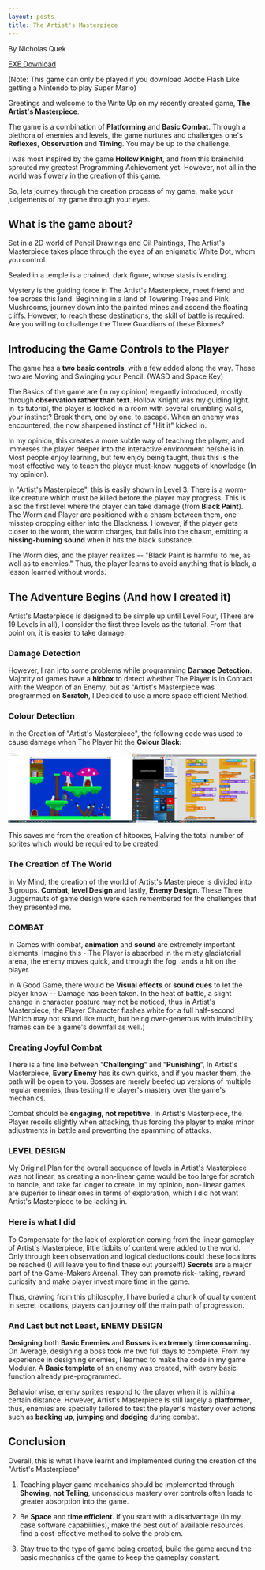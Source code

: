 ```yaml
---
layout: posts
title: The Artist's Masterpiece
---
```


By Nicholas Quek

[EXE Download](../projects/artists-masterpiece/Artists-Masterpiece.exe) 

(Note: This game can only be played if you download Adobe Flash Like getting a Nintendo to play Super Mario)

Greetings and welcome to the Write Up on my recently created game, **The Artist's Masterpiece**.

The game is a combination of **Platforming** and **Basic Combat**. Through a plethora of enemies and levels, the game nurtures and challenges one's **Reflexes**, **Observation** and **Timing**. You may be up to the challenge.

I was most inspired by the game **Hollow Knight**, and from this brainchild sprouted my greatest Programming Achievement yet. However, not all in the world was flowery in the creation of this game.

So, lets journey through the creation process of my game, make your judgements of my game through your eyes.

## What is the game about?

Set in a 2D world of Pencil Drawings and Oil Paintings, The Artist's Masterpiece takes place through the eyes of an enigmatic White Dot, whom you control.

Sealed in a temple is a chained, dark figure, whose stasis is ending.

Mystery is the guiding force in The Artist's Masterpiece, meet friend and foe across this land. Beginning in a land of Towering Trees and Pink Mushrooms, journey down into the painted mines and ascend the floating cliffs. However, to reach these destinations, the skill of battle is required. Are you willing to challenge the Three Guardians of these Biomes?

## Introducing the Game Controls to the Player

The game has a **two basic controls**, with a few added along the way. These two are Moving and Swinging your Pencil. (WASD and Space Key)

The Basics of the game are (In my opinion) elegantly introduced, mostly through **observation rather than text**. Hollow Knight was my guiding light. In its tutorial, the player is locked in a room with several crumbling walls, your instinct? Break them, one by one, to escape. When an enemy was encountered, the now sharpened instinct of "Hit it" kicked in.

In my opinion, this creates a more subtle way of teaching the player, and immerses the player deeper into the interactive environment he/she is in. Most people enjoy learning, but few enjoy being taught, thus this is the most effective way to teach the player must-know nuggets of knowledge (In my opinion).

In "Artist's Masterpiece", this is easily shown in Level 3. There is a worm-like creature which must be killed before the player may progress. This is also the first level where the player can take damage (from **Black Paint**). The Worm and Player are positioned with a chasm between them, one misstep dropping either into the Blackness. However, if the player gets closer to the worm, the worm charges, but falls into the chasm, emitting a **hissing-burning sound** when it hits the black substance.

The Worm dies, and the player realizes -- "Black Paint is harmful to me, as well as to enemies." Thus, the player learns to avoid anything that is black, a lesson learned without words.

## The Adventure Begins (And how I created it)

Artist's Masterpiece is designed to be simple up until Level Four, (There are 19 Levels in all), I consider the first three levels as the tutorial. From that point on, it is easier to take damage.

### Damage Detection

However, I ran into some problems while programming **Damage Detection**. Majority of games have a **hitbox** to detect whether The Player is in Contact with the Weapon of an Enemy, but as "Artist's Masterpiece was programmed on **Scratch**, I Decided to use a more space efficient Method.

### Colour Detection
In the Creation of "Artist's Masterpiece", the following code was used to cause damage when The Player hit the **Colour Black:**

![](../projects/artists-masterpiece/image001.png)

This saves me from the creation of hitboxes, Halving the total number of sprites which would be required to be created.

### The Creation of The World

In My Mind, the creation of the world of Artist's Masterpiece is divided into 3 groups. **Combat, level Design** and lastly, **Enemy Design**. These Three Juggernauts of game design were each remembered for the challenges that they presented me.

### COMBAT

In Games with combat, **animation** and **sound** are extremely important elements. Imagine this - The Player is absorbed in the misty gladiatorial arena, the enemy moves quick, and through the fog, lands a hit on the player.

In A Good Game, there would be **Visual effects** or **sound cues** to let the player know -- Damage has been taken. In the heat of battle, a slight change in character posture may not be noticed, thus in Artist's Masterpiece, the Player Character flashes white for a full half-second (Which may not sound like much, but being over-generous with invincibility frames can be a game's downfall as well.)

### Creating Joyful Combat

There is a fine line between "**Challenging**" and "**Punishing**", In Artist's Masterpiece, **Every Enemy** has its own quirks, and if you master them, the path will be open to you. Bosses are merely beefed up versions of multiple regular enemies, thus testing the player's mastery over the game's mechanics.

Combat should be **engaging, not repetitive.** In Artist's Masterpiece, the Player recoils slightly when attacking, thus forcing the player to make minor adjustments in battle and preventing the spamming of attacks.

### LEVEL DESIGN

My Original Plan for the overall sequence of levels in Artist's Masterpiece was not linear, as creating a non-linear game would be too large for scratch to handle, and take far longer to create. In my opinion, non- linear games are superior to linear ones in terms of exploration, which I did not want Artist's Masterpiece to be lacking in.

### Here is what I did

To Compensate for the lack of exploration coming from the linear gameplay of Artist's Masterpiece, little tidbits of content were added to the world. Only through keen observation and logical deductions could these locations be reached (I will leave you to find these out yourself!) **Secrets** are a major part of the Game-Makers Arsenal. They can promote risk- taking, reward curiosity and make player invest more time in the game.

Thus, drawing from this philosophy, I have buried a chunk of quality content in secret locations, players can journey off the main path of progression.

### And Last but not Least, ENEMY DESIGN

**Designing** both **Basic Enemies** and **Bosses** is **extremely time consuming.** On Average, designing a boss took me two full days to complete. From my experience in designing enemies, I learned to make the code in my game Modular. A **Basic template** of an enemy was created, with every basic function already pre-programmed.

Behavior wise, enemy sprites respond to the player when it is within a certain distance. However, Artist's Masterpiece Is still largely a **platformer**, thus, enemies are specially tailored to test the player's mastery over actions such as **backing up**, **jumping** and **dodging** during combat.


## Conclusion
Overall, this is what I have learnt and implemented during the creation of the "Artist's Masterpiece"

1.  Teaching player game mechanics should be implemented through **Showing, not Telling**, unconscious mastery over controls often leads to greater absorption into the game.

2.  Be **Space** and **time efficient**. If you start with a disadvantage (In my case software capabilities), make the best out of available resources, find a cost-effective method to solve the problem.

3.  Stay true to the type of game being created, build the game around the basic mechanics of the game to keep the gameplay constant.

